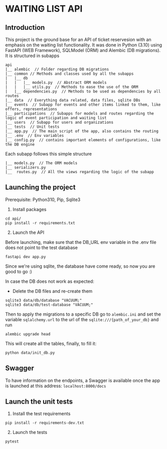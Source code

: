 # WAITING LIST API

## Introduction
This project is the ground base for an API of ticket reservesion with an 
emphasis on the waiting list functionality.
It was done in Python (3.10) using FastAPI (WEB Framework), SQLModel (ORM) and 
Alembic (DB migrations).
It is structured in subapps
```
api
|__ alembic  // Folder regarding DB migrations
|__ common // Methods and classes used by all the subapps
|   |__ db
|   |   |__ models.py  // Abstract ORM models
|   |   |__ utils.py  // Methods to ease the use of the ORM
|   |__ dependencies.py  // Methods to be used as dependencies by all routes
|__ data  // Everything data related, data files, sqlite DBs
|__ events  // Subapp for events and other items linked to them, like offers, representations
|__ participations  // Subapps for models and routes regarding the logic of event participation and waiting list
|__ users  // Subapp for users and organizations
|__ tests  // Unit tests 
|__ app.py  // The main script of the app, also contains the routing
|__ .env  // Env variables
|__ config.py  // contains important elements of configurations, like the DB engine
```
Each subapp follows this simple structure
```
|__ models.py  // The ORM models
|__ serializers.py
|__  routes.py  // All the views regarding the logic of the subapp
```
## Launching the project
Prerequisite: Python310, Pip, Sqlite3


1) Install packages

```
cd api/
pip install -r requirements.txt
````

2) Launch the API

Before launching, make sure that the DB_URL env variable in the .env file does 
not point to the test database

```
fastapi dev app.py
```

Since we're using sqlite, the database have come ready, so now you are good 
to go :)

In case the DB does not work as expected:
- Delete the DB files and re-create them
```
sqlite3 data/db/database "VACUUM;"
sqlite3 data/db/test-database "VACUUM;"
```
Then to apply the migrations to a specific DB go to ``alembic.ini`` and set the
variable ```sqlalchemy.url``` to the url of the ``sqlite:///{path_of_your_db}``
and run
```
alembic upgrade head
```
This will create all the tables, finally, to fill it:
```
python data/init_db.py
```
## Swagger

To have information on the endpoints, a Swagger is available once the app is 
launched at this address:
````localhost:8000/docs````

## Launch the unit tests

1) Install the test requirements

````pip install -r requirements-dev.txt````

2) Launch the tests

````pytest````
